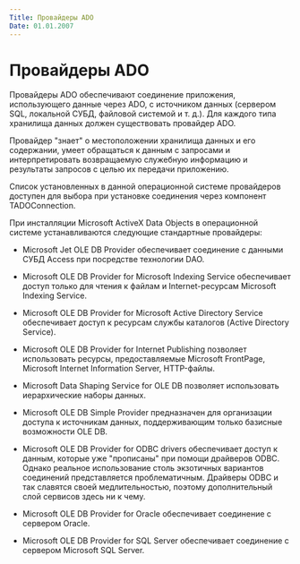 ```yaml
---
Title: Провайдеры ADO
Date: 01.01.2007
---
```



Провайдеры ADO
==============

Провайдеры ADO обеспечивают соединение приложения, использующего данные
через ADO, с источником данных (сервером SQL, локальной СУБД, файловой
системой и т. д.). Для каждого типа хранилища данных должен существовать
провайдер ADO.

Провайдер "знает" о местоположении хранилища данных и его содержании,
умеет обращаться к данным с запросами и интерпретировать возвращаемую
служебную информацию и результаты запросов с целью их передачи
приложению.

Список установленных в данной операционной системе провайдеров доступен
для выбора при установке соединения через компонент TADOConnection.

При инсталляции Microsoft ActiveX Data Objects в операционной системе
устанавливаются следующие стандартные провайдеры:

- Microsoft Jet OLE DB Provider обеспечивает соединение с данными СУБД
Access при посредстве технологии DАО.

- Microsoft OLE DB Provider for Microsoft Indexing Service обеспечивает
доступ только для чтения к файлам и Internet-ресурсам Microsoft Indexing
Service.

- Microsoft OLE DB Provider for Microsoft Active Directory Service
обеспечивает доступ к ресурсам службы каталогов (Active Directory
Service).

- Microsoft OLE DB Provider for Internet Publishing позволяет использовать
ресурсы, предоставляемые Microsoft FrontPage, Microsoft Internet
Information Server, HTTP-файлы.

- Microsoft Data Shaping Service for OLE DB позволяет использовать
иерархические наборы данных.

- Microsoft OLE DB Simple Provider предназначен для организации доступа к
источникам данных, поддерживающим только базисные возможности OLE DB.

- Microsoft OLE DB Provider for ODBC drivers обеспечивает доступ к данным,
которые уже "прописаны" при помощи драйверов ODBC. Однако реальное
использование столь экзотичных вариантов соединений представляется
проблематичным. Драйверы ODBC и так славятся своей медлительностью,
поэтому дополнительный слой сервисов здесь ни к чему.

- Microsoft OLE DB Provider for Oracle обеспечивает соединение с сервером
Oracle.

- Microsoft OLE DB Provider for SQL Server обеспечивает соединение с
сервером Microsoft SQL Server.

